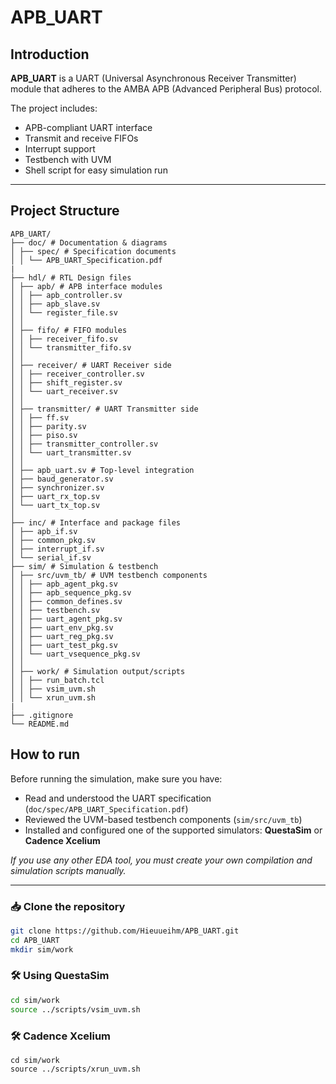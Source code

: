 # APB_UART

## Introduction

**APB_UART** is a UART (Universal Asynchronous Receiver Transmitter) module that adheres to the AMBA APB (Advanced Peripheral Bus) protocol.

The project includes:
- APB-compliant UART interface
- Transmit and receive FIFOs
- Interrupt support
- Testbench with UVM
- Shell script for easy simulation run

---

## Project Structure
```
APB_UART/
├── doc/ # Documentation & diagrams
│ ├── spec/ # Specification documents
│ │ └── APB_UART_Specification.pdf
|
├── hdl/ # RTL Design files
│ ├── apb/ # APB interface modules
│ │ ├── apb_controller.sv
│ │ ├── apb_slave.sv
│ │ └── register_file.sv
│ │
│ ├── fifo/ # FIFO modules
│ │ ├── receiver_fifo.sv
│ │ └── transmitter_fifo.sv
│ │
│ ├── receiver/ # UART Receiver side
│ │ ├── receiver_controller.sv
│ │ ├── shift_register.sv
│ │ └── uart_receiver.sv
│ │
│ ├── transmitter/ # UART Transmitter side
│ │ ├── ff.sv
│ │ ├── parity.sv
│ │ ├── piso.sv
│ │ ├── transmitter_controller.sv
│ │ └── uart_transmitter.sv
│ │
│ ├── apb_uart.sv # Top-level integration
│ ├── baud_generator.sv
│ ├── synchronizer.sv
│ ├── uart_rx_top.sv
│ └── uart_tx_top.sv
│
├── inc/ # Interface and package files
│ ├── apb_if.sv
│ ├── common_pkg.sv
│ ├── interrupt_if.sv
│ └── serial_if.sv
├── sim/ # Simulation & testbench
│ ├── src/uvm_tb/ # UVM testbench components
│ │ ├── apb_agent_pkg.sv
│ │ ├── apb_sequence_pkg.sv
│ │ ├── common_defines.sv
│ │ ├── testbench.sv
│ │ ├── uart_agent_pkg.sv
│ │ ├── uart_env_pkg.sv
│ │ ├── uart_reg_pkg.sv
│ │ ├── uart_test_pkg.sv
│ │ └── uart_vsequence_pkg.sv
│ │
│ ├── work/ # Simulation output/scripts
│ │ ├── run_batch.tcl
│ │ ├── vsim_uvm.sh
│ │ └── xrun_uvm.sh
|
├── .gitignore
└── README.md
```
## How to run

Before running the simulation, make sure you have:
- Read and understood the UART specification (`doc/spec/APB_UART_Specification.pdf`)
- Reviewed the UVM-based testbench components (`sim/src/uvm_tb`)
- Installed and configured one of the supported simulators: **QuestaSim** or **Cadence Xcelium**

*If you use any other EDA tool, you must create your own compilation and simulation scripts manually.*

---

### 📥 Clone the repository

```bash
git clone https://github.com/Hieuueihm/APB_UART.git
cd APB_UART
mkdir sim/work
```

### 🛠 Using QuestaSim

```bash
cd sim/work
source ../scripts/vsim_uvm.sh
```
### 🛠 Cadence Xcelium
```
cd sim/work
source ../scripts/xrun_uvm.sh
```
